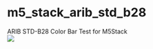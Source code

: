 # m5_stack_arib_std_b28
ARIB STD-B28 Color Bar Test for M5Stack  
![](https://pbs.twimg.com/media/EdoRNV7UMAAl_Xr?format=jpg&name=small)
